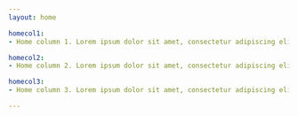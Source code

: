 ```yaml
---
layout: home

homecol1:
- Home column 1. Lorem ipsum dolor sit amet, consectetur adipiscing elit. Nulla auctor, ipsum a vehicula scelerisque, augue nisi suscipit turpis, vel scelerisque urna elit eu eros. Pellentesque eget vehicula magna.

homecol2:
- Home column 2. Lorem ipsum dolor sit amet, consectetur adipiscing elit. Nulla auctor, ipsum a vehicula scelerisque, augue nisi suscipit turpis, vel scelerisque urna elit eu eros. Pellentesque eget vehicula magna.

homecol3:
- Home column 3. Lorem ipsum dolor sit amet, consectetur adipiscing elit. Nulla auctor, ipsum a vehicula scelerisque, augue nisi suscipit turpis, vel scelerisque urna elit eu eros. Pellentesque eget vehicula magna.

---
```

